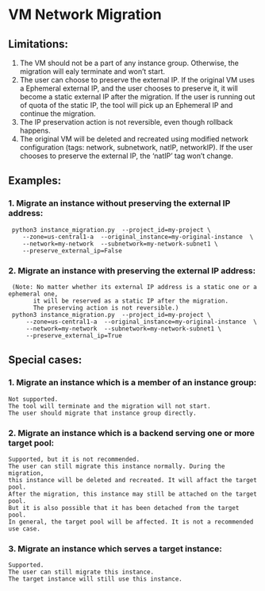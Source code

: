 # VM Network Migration
## Limitations:
1. The VM should not be a part of any instance group. Otherwise, the migration will ealy terminate and won’t start.
2. The user can choose to preserve the external IP. If the original VM uses a Ephemeral external IP, and the user chooses to preserve it, it will become a static external IP after the migration. If the user is running out of quota of the static IP, the tool will pick up an Ephemeral IP and continue the migration.
3. The IP preservation action is not reversible, even though rollback happens.
4. The original VM will be deleted and recreated using modified network configuration (tags: network, subnetwork, natIP, networkIP). If the user chooses to preserve the external IP, the ‘natIP’ tag won’t change.
## Examples:
### 1. Migrate an instance without preserving the external IP address:
     python3 instance_migration.py  --project_id=my-project \
        --zone=us-central1-a  --original_instance=my-original-instance  \
        --network=my-network  --subnetwork=my-network-subnet1 \
        --preserve_external_ip=False 
### 2. Migrate an instance with preserving the external IP address:
     (Note: No matter whether its external IP address is a static one or a ephemeral one, 
           it will be reserved as a static IP after the migration. 
           The preserving action is not reversible.)
     python3 instance_migration.py  --project_id=my-project \
         --zone=us-central1-a  --original_instance=my-original-instance  \
         --network=my-network  --subnetwork=my-network-subnet1 \
         --preserve_external_ip=True
## Special cases:
### 1. Migrate an instance which is a member of an instance group:
    Not supported. 
    The tool will terminate and the migration will not start.
    The user should migrate that instance group directly.
### 2. Migrate an instance which is a backend serving one or more target pool:
    Supported, but it is not recommended. 
    The user can still migrate this instance normally. During the migration, 
    this instance will be deleted and recreated. It will affact the target pool.
    After the migration, this instance may still be attached on the target pool. 
    But it is also possible that it has been detached from the target pool. 
    In general, the target pool will be affected. It is not a recommended use case.
### 3. Migrate an instance which serves a target instance:
    Supported.
    The user can still migrate this instance. 
    The target instance will still use this instance.
    